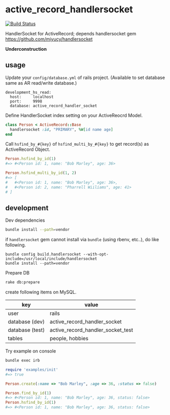 active_record_handlersocket
===========================

[![Build Status](https://travis-ci.org/sugilog/active_record_handlersocket.svg?branch=master)](https://travis-ci.org/sugilog/active_record_handlersocket)

HandlerSocket for ActiveRecord; depends handlersocket gem https://github.com/miyucy/handlersocket


**Underconstruction**

usage
------------------------------------------------------------

Update your `config/database.yml` of rails project. (Available to set database same as AR read/write database.)

```
development_hs_read:
  host:     localhost
  port:     9998
  database: active_record_handler_socket
```

Define HandlerSocket index setting on your ActiveReocrd Model.

```ruby
class Person < ActiveRecord::Base
  handlersocket :id, "PRIMARY", %W[id name age]
end
```

Call `hsfind_by_#{key}` of `hsfind_multi_by_#{key}` to get record(s) as ActiveRecord Object.

```ruby
Person.hsfind_by_id(1)
#=> #<Person id: 1, name: "Bob Marley", age: 36>

Person.hsfind_multi_by_id(1, 2)
#=> [
#   #<Person id: 1, name: "Bob Marley", age: 36>,
#   #<Person id: 2, name: "Pharrell Wiiliams", age: 41>
# ]
```


development
------------------------------------------------------------

Dev dependencies

```sh
bundle install --path=vendor
```

if `handlersocket` gem cannot install via `bundle` (using rbenv, etc..), do like following.

```
bundle config build.handlersocket --with-opt-include=/usr/local/include/handlersocket
bundle install --path=vendor
```


Prepare DB

```sh
rake db:prepare
```

create following items on MySQL.

 key             | value
-----------------|------------------------------------------
 user            | rails
 database (dev)  | active_record_handler_socket
 database (test) | active_record_handler_socket_test
 tables          | people, hobbies


Try example on console

```sh
bundle exec irb
```

```ruby
require 'examples/init'
#=> true

Person.create(:name => "Bob Marley", :age => 36, :status => false)

Person.find_by_id(1)
#=> #<Person id: 1, name: "Bob Marley", age: 36, status: false>
Person.hsfind_by_id(1)
#=> #<Person id: 1, name: "Bob Marley", age: 36, status: false>
```

